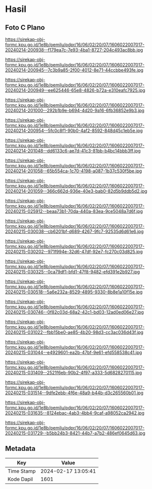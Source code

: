 # Hasil

## Foto C Plano

https://sirekap-obj-formc.kpu.go.id/1e8b/pemilu/pdpr/16/06/02/20/07/1606022007017-20240214-200938--f179ea7c-7e93-4ba1-8727-204c493ac8bb.jpg

https://sirekap-obj-formc.kpu.go.id/1e8b/pemilu/pdpr/16/06/02/20/07/1606022007017-20240214-200945--7c3b9a85-2f00-4012-8e71-44ccbbe493fe.jpg

https://sirekap-obj-formc.kpu.go.id/1e8b/pemilu/pdpr/16/06/02/20/07/1606022007017-20240214-200949--ee625446-65e8-4826-b72a-e310eafc7925.jpg

https://sirekap-obj-formc.kpu.go.id/1e8b/pemilu/pdpr/16/06/02/20/07/1606022007017-20240214-201000--292b1b9e-b694-4d20-9a16-6fb36852e9b3.jpg

https://sirekap-obj-formc.kpu.go.id/1e8b/pemilu/pdpr/16/06/02/20/07/1606022007017-20240214-200954--5fc0c8f1-90b0-4af2-8592-848d45c1eb5e.jpg

https://sirekap-obj-formc.kpu.go.id/1e8b/pemilu/pdpr/16/06/02/20/07/1606022007017-20240214-201048--dd6133c6-ae7d-41c3-81bb-b4bc14bbb3ff.jpg

https://sirekap-obj-formc.kpu.go.id/1e8b/pemilu/pdpr/16/06/02/20/07/1606022007017-20240214-201058--65b554ca-1c70-4198-a087-1b37c530f5be.jpg

https://sirekap-obj-formc.kpu.go.id/1e8b/pemilu/pdpr/16/06/02/20/07/1606022007017-20240214-201059--366c662d-936e-40e3-bab0-82d5b9ddb5d2.jpg

https://sirekap-obj-formc.kpu.go.id/1e8b/pemilu/pdpr/16/06/02/20/07/1606022007017-20240215-025912--beaa73b1-70da-440a-83ea-9ce5048a7d6f.jpg

https://sirekap-obj-formc.kpu.go.id/1e8b/pemilu/pdpr/16/06/02/20/07/1606022007017-20240215-030038--cb6201bf-d689-4267-9fc7-92535d6d61e6.jpg

https://sirekap-obj-formc.kpu.go.id/1e8b/pemilu/pdpr/16/06/02/20/07/1606022007017-20240215-030202--971f994e-32d6-47df-92e7-fc270c03d825.jpg

https://sirekap-obj-formc.kpu.go.id/1e8b/pemilu/pdpr/16/06/02/20/07/1606022007017-20240215-030325--0ca79df1-bfd1-47f8-9482-efd391e2b927.jpg

https://sirekap-obj-formc.kpu.go.id/1e8b/pemilu/pdpr/16/06/02/20/07/1606022007017-20240215-030518--5a6e232a-8529-4895-9330-8b8e1a10f15e.jpg

https://sirekap-obj-formc.kpu.go.id/1e8b/pemilu/pdpr/16/06/02/20/07/1606022007017-20240215-030746--0f82c03d-68a2-42c1-bd03-12ad0ed06e27.jpg

https://sirekap-obj-formc.kpu.go.id/1e8b/pemilu/pdpr/16/06/02/20/07/1606022007017-20240215-031022--fbb15be0-ae85-4b20-98d3-cc3ac036d43f.jpg

https://sirekap-obj-formc.kpu.go.id/1e8b/pemilu/pdpr/16/06/02/20/07/1606022007017-20240215-031044--e4929601-ea2b-47bf-9e61-efd558538c41.jpg

https://sirekap-obj-formc.kpu.go.id/1e8b/pemilu/pdpr/16/06/02/20/07/1606022007017-20240215-031409--2521f6eb-90b2-4f97-a333-5d6828270115.jpg

https://sirekap-obj-formc.kpu.go.id/1e8b/pemilu/pdpr/16/06/02/20/07/1606022007017-20240215-031514--9dfe2ebb-4f6e-48a9-b44b-d3c265560b01.jpg

https://sirekap-obj-formc.kpu.go.id/1e8b/pemilu/pdpr/16/06/02/20/07/1606022007017-20240215-031635--8124ebac-4ab3-4bb4-9caf-a98052ca2942.jpg

https://sirekap-obj-formc.kpu.go.id/1e8b/pemilu/pdpr/16/06/02/20/07/1606022007017-20240215-031729--b5bb24b3-8421-44b7-a7b2-486ef0645d63.jpg


## Metadata

| Key        | Value               |
| ---------- | ------------------- |
| Time Stamp | 2024-02-17 13:05:41 |
| Kode Dapil | 1601                |



